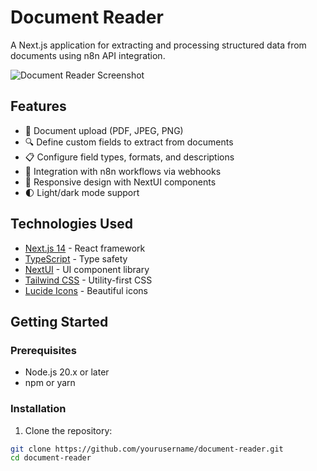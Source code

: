 # Document Reader

A Next.js application for extracting and processing structured data from documents using n8n API integration.

![Document Reader Screenshot](/placeholder.svg?height=400&width=800)

## Features

- 📄 Document upload (PDF, JPEG, PNG)
- 🔍 Define custom fields to extract from documents
- 📋 Configure field types, formats, and descriptions
- 🔄 Integration with n8n workflows via webhooks
- 📱 Responsive design with NextUI components
- 🌓 Light/dark mode support

## Technologies Used

- [Next.js 14](https://nextjs.org/) - React framework
- [TypeScript](https://www.typescriptlang.org/) - Type safety
- [NextUI](https://nextui.org/) - UI component library
- [Tailwind CSS](https://tailwindcss.com/) - Utility-first CSS
- [Lucide Icons](https://lucide.dev/) - Beautiful icons

## Getting Started

### Prerequisites

- Node.js 20.x or later
- npm or yarn

### Installation

1. Clone the repository:

```bash
git clone https://github.com/yourusername/document-reader.git
cd document-reader
```
